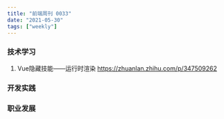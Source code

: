 ```yaml
---
title: "前端周刊 0033"
date: "2021-05-30"
tags: ["weekly"]
---
```


### 技术学习
1. Vue隐藏技能——运行时渲染 https://zhuanlan.zhihu.com/p/347509262

### 开发实践


### 职业发展



